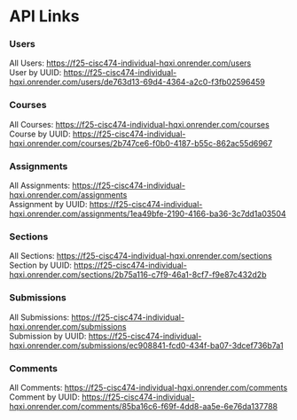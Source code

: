 # API Links

### Users
All Users: https://f25-cisc474-individual-hqxi.onrender.com/users<br>
User by UUID: https://f25-cisc474-individual-hqxi.onrender.com/users/de763d13-69d4-4364-a2c0-f3fb02596459

### Courses
All Courses: https://f25-cisc474-individual-hqxi.onrender.com/courses<br>
Course by UUID: https://f25-cisc474-individual-hqxi.onrender.com/courses/2b747ce6-f0b0-4187-b55c-862ac55d6967

### Assignments
All Assignments: https://f25-cisc474-individual-hqxi.onrender.com/assignments<br>
Assignment by UUID: https://f25-cisc474-individual-hqxi.onrender.com/assignments/1ea49bfe-2190-4166-ba36-3c7dd1a03504

### Sections
All Sections: https://f25-cisc474-individual-hqxi.onrender.com/sections<br>
Section by UUID: https://f25-cisc474-individual-hqxi.onrender.com/sections/2b75a116-c7f9-46a1-8cf7-f9e87c432d2b

### Submissions
All Submissions: https://f25-cisc474-individual-hqxi.onrender.com/submissions<br>
Submission by UUID: https://f25-cisc474-individual-hqxi.onrender.com/submissions/ec908841-fcd0-434f-ba07-3dcef736b7a1

### Comments
All Comments: https://f25-cisc474-individual-hqxi.onrender.com/comments<br>
Comment by UUID: https://f25-cisc474-individual-hqxi.onrender.com/comments/85ba16c6-f69f-4dd8-aa5e-6e76da137788

